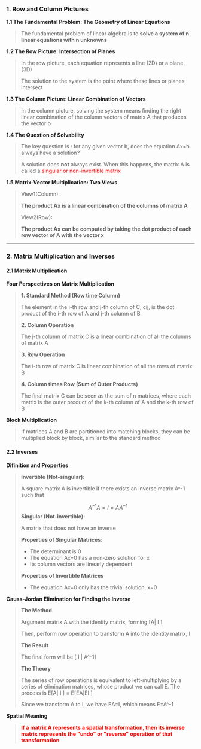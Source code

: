 ### 1. Row and Column Pictures

**1.1 The Fundamental Problem: The Geometry of Linear Equations**

>The fundamental problem of linear algebra is to **solve a system of n linear equations with n unknowns**

**1.2 The Row Picture: Intersection of Planes**

>In the row picture, each equation represents a line (2D) or a plane (3D)
>
>The solution to the system is the point where these lines or planes intersect

**1.3 The Column Picture: Linear Combination of Vectors**

>In the column picture, solving the system means finding the right linear combination of the column vectors of matrix A that produces the vector b

**1.4 The Question of Solvability**

>The key question is : for any given vector b, does the equation Ax=b always have a solution?
>
>A solution does **not** always exist. When this happens, the matrix A is called a <font color="red">singular or non-invertible matrix</font>

**1.5 Matrix-Vector Multiplication: Two Views**

>View1(Column): 
>
>**The product Ax is a linear combination of the columns of matrix A**
>
>View2(Row): 
>
>**The product Ax can be computed by taking the dot product of each row vector of A with the vector x**

***
### 2. Matrix Multiplication and Inverses

#### 2.1 Matrix Multiplication

**Four Perspectives on Matrix Multiplication**

>**1. Standard Method (Row time Column)**
>
>The element in the i-th row and j-th column of C, cij, is the dot product of the i-th row of A and j-th column of B
>
>**2. Column Operation**
>
>The j-th column of matrix C is a linear combination of all the columns of matrix A
>
>**3. Row Operation**
>
>The i-th row of matrix C is linear combination of all the rows of matrix B
>
>**4. Column times Row (Sum of Outer Products)**
>
>The final matrix C can be seen as the sum of n matrices, where each matrix is the outer product of the k-th column of A and the k-th row of B

**Block Multiplication**

>If matrices A and B are partitioned into matching blocks, they can be multiplied block by block, similar to the standard method

#### 2.2 Inverses

**Difinition and Properties**

>**Invertible (Not-singular):**
>
>A square matrix A is invertible if there exists an inverse matrix A^-1 such that
>
>$$A^{-1}A=I=AA^{-1}$$
>**Singular (Not-invertible):**
>
>A matrix that does not have an inverse
>
>**Properties of Singular Matrices**:
>
>* The determinant is 0
>* The equation Ax=0 has a non-zero solution for x
>* Its column vectors are linearly dependent
>
>**Properties of Invertible Matrices**
>
>* The equation Ax=0 only has the trivial solution, x=0

**Gauss-Jordan Elimination for Finding the Inverse**

>**The Method**
>
>Argument matrix A with the identity matrix, forming [A| I ]
>
>Then, perform row operation to transform A into the identity matrix, I
>
>**The Result**
>
>The final form will be [ I | A^-1]
>
>**The Theory**
>
>The series of row operations is equivalent to left-multiplying by a series of elimination matrices, whose product we can call E. The process is E[A| I ] = E[EA|EI ]
>
>Since we transform A to I, we have EA=I, which means E=A^-1

**Spatial Meaning**

>**<font color="red">If a matrix A represents a spatial transformation, then its inverse matrix represents the "undo" or "reverse" operation of that transformation</font>**


